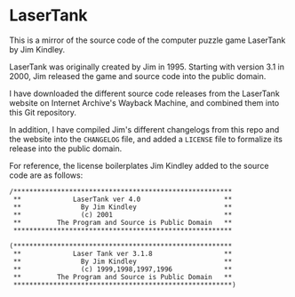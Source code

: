 LaserTank
=========

This is a mirror of the source code of the computer puzzle game LaserTank by Jim Kindley.

LaserTank was originally created by Jim in 1995. Starting with version 3.1 in 2000, Jim released the game and source code into the public domain.

I have downloaded the different source code releases from the LaserTank website on Internet Archive's Wayback Machine, and combined them into this Git repository.

In addition, I have compiled Jim's different changelogs from this repo and the website into the `CHANGELOG` file, and added a `LICENSE` file to formalize its release into the public domain.

For reference, the license boilerplates Jim Kindley added to the source code are as follows:

```
/*******************************************************
 **             LaserTank ver 4.0                     **
 **               By Jim Kindley                      **
 **               (c) 2001                            **
 **         The Program and Source is Public Domain   **
 *******************************************************
```

```
(*******************************************************
 **             Laser Tank ver 3.1.8                  **
 **               By Jim Kindley                      **
 **               (c) 1999,1998,1997,1996             **
 **         The Program and Source is Public Domain   **
 *******************************************************)
```
